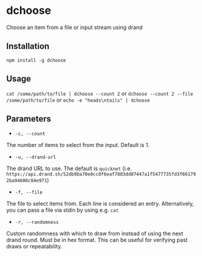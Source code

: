 # dchoose

Choose an item from a file or input stream using drand


## Installation
`npm install -g dchoose`

## Usage
`cat /some/path/to/file | dchoose --count 2`
or
`dchoose --count 2 --file /some/path/to/file`
or
`echo -e "heads\ntails" | dchoose`

## Parameters
* `-c, --count`
 
The number of items to select from the input. Default is 1.
 
* `-u, --drand-url`

The drand URL to use. The default is `quicknet` (i.e. `https://api.drand.sh/52db9ba70e0cc0f6eaf7803dd07447a1f5477735fd3f661792ba94600c84e971`)

* `-f, --file`

The file to select items from. Each line is considered an entry. Alternatively, you can pass a file via stdin by using e.g. `cat`

* `-r, --randomness`

Custom randomness with which to draw from instead of using the next drand round. 
Must be in hex format. 
This can be useful for verifying past draws or repeatability.